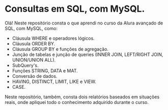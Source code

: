 # Consultas em SQL, com MySQL.
Olá! Neste repositório consta o que aprendi no curso da Alura avançado de SQL, com MySQL, como:
- Cláusula WHERE e operadores lógicos.
- Cláusula ORDER BY.
- Cláusula GROUP BY e funções de agregação.
- Junção de tabelas e junção de queries (INNER JOIN, LEFT/RIGHT JOIN, UNION/UNION ALL).
- SubQuery's.
- Funções STRING, DATA e MAT.
- Conversão de dados.
- HAVING, DISTINCT, LIMIT, LIKE e VIEW.
- CASE.

Neste repositório, também, consta dois relatórios baseados em situações reais, onde apliquei todo o conhecimento adquirido durante o curso.

